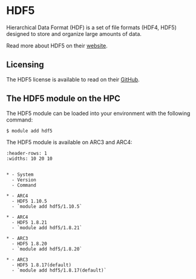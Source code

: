 # HDF5

Hierarchical Data Format (HDF) is a set of file formats (HDF4, HDF5) designed to store and organize large amounts of data.



Read more about HDF5 on their [website](https://www.hdfgroup.org/solutions/hdf5/).





## Licensing 

The HDF5 license is available to read on their [GitHub](https://github.com/HDFGroup/hdf5/blob/develop/COPYING).



## The HDF5 module on the HPC

The HDF5 module can be loaded into your environment with the following command:

```bash
$ module add hdf5
```

The HDF5 module is available on ARC3 and ARC4:

```{list-table}
:header-rows: 1
:widths: 10 20 10


* - System
  - Version
  - Command

* - ARC4
  - HDF5 1.10.5
  - `module add hdf5/1.10.5`

* - ARC4
  - HDF5 1.8.21
  - `module add hdf5/1.8.21`

* - ARC3
  - HDF5 1.8.20
  - `module add hdf5/1.8.20`

* - ARC3
  - HDF5 1.8.17(default)
  - `module add hdf5/1.8.17(default)`

```
